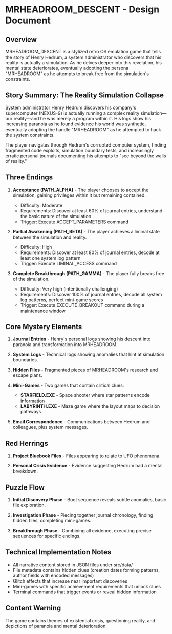 # MRHEADROOM_DESCENT - Design Document

## Overview

MRHEADROOM_DESCENT is a stylized retro OS emulation game that tells the story of Henry Hedrum, a system administrator who discovers that his reality is actually a simulation. As he delves deeper into this revelation, his mental state deteriorates, eventually adopting the persona "MRHEADROOM" as he attempts to break free from the simulation's constraints.

## Story Summary: The Reality Simulation Collapse

System administrator Henry Hedrum discovers his company's supercomputer (NEXUS-9) is actually running a complex reality simulation—our reality—and he was merely a program within it. His logs show his increasing paranoia as he found evidence his world was synthetic, eventually adopting the handle "MRHEADROOM" as he attempted to hack the system constraints.

The player navigates through Hedrum's corrupted computer system, finding fragmented code exploits, simulation boundary tests, and increasingly erratic personal journals documenting his attempts to "see beyond the walls of reality."

## Three Endings

1. **Acceptance (PATH_ALPHA)** - The player chooses to accept the simulation, gaining privileges within it but remaining contained.
   - Difficulty: Moderate
   - Requirements: Discover at least 60% of journal entries, understand the basic nature of the simulation
   - Trigger: Execute ACCEPT_PARAMETERS command

2. **Partial Awakening (PATH_BETA)** - The player achieves a liminal state between the simulation and reality.
   - Difficulty: High
   - Requirements: Discover at least 80% of journal entries, decode at least one system log pattern
   - Trigger: Execute LIMINAL_ACCESS command

3. **Complete Breakthrough (PATH_GAMMA)** - The player fully breaks free of the simulation.
   - Difficulty: Very high (intentionally challenging)
   - Requirements: Discover 100% of journal entries, decode all system log patterns, perfect mini-game scores
   - Trigger: Execute EXECUTE_BREAKOUT command during a maintenance window

## Core Mystery Elements

1. **Journal Entries** - Henry's personal logs showing his descent into paranoia and transformation into MRHEADROOM.

2. **System Logs** - Technical logs showing anomalies that hint at simulation boundaries.

3. **Hidden Files** - Fragmented pieces of MRHEADROOM's research and escape plans.

4. **Mini-Games** - Two games that contain critical clues:
   - **STARFIELD.EXE** - Space shooter where star patterns encode information
   - **LABYRINTH.EXE** - Maze game where the layout maps to decision pathways

5. **Email Correspondence** - Communications between Hedrum and colleagues, plus system messages.

## Red Herrings

1. **Project Bluebook Files** - Files appearing to relate to UFO phenomena.

2. **Personal Crisis Evidence** - Evidence suggesting Hedrum had a mental breakdown.

## Puzzle Flow

1. **Initial Discovery Phase** - Boot sequence reveals subtle anomalies, basic file exploration.

2. **Investigation Phase** - Piecing together journal chronology, finding hidden files, completing mini-games.

3. **Breakthrough Phase** - Combining all evidence, executing precise sequences for specific endings.

## Technical Implementation Notes

- All narrative content stored in JSON files under src/data/
- File metadata contains hidden clues (creation dates forming patterns, author fields with encoded messages)
- Glitch effects that increase near important discoveries
- Mini-games with specific achievement requirements that unlock clues
- Terminal commands that trigger events or reveal hidden information

## Content Warning

The game contains themes of existential crisis, questioning reality, and depictions of paranoia and mental deterioration.
